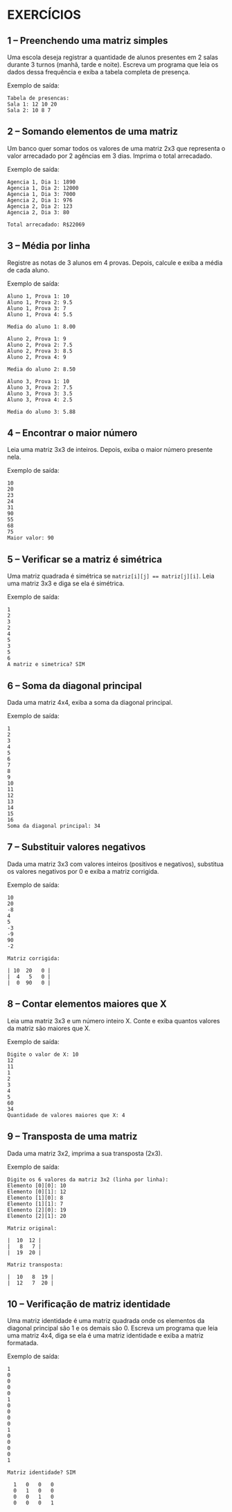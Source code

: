 # EXERCÍCIOS

## 1 – Preenchendo uma matriz simples
Uma escola deseja registrar a quantidade de alunos presentes em 2 salas durante 3 turnos (manhã, tarde e noite). Escreva um programa que leia os dados dessa frequência e exiba a tabela completa de presença.

Exemplo de saída:
```
Tabela de presencas:
Sala 1: 12 10 20
Sala 2: 10 8 7
```

## 2 – Somando elementos de uma matriz
Um banco quer somar todos os valores de uma matriz 2x3 que representa o valor arrecadado por 2 agências em 3 dias. Imprima o total arrecadado.

Exemplo de saída:
```
Agencia 1, Dia 1: 1890
Agencia 1, Dia 2: 12000
Agencia 1, Dia 3: 7000
Agencia 2, Dia 1: 976
Agencia 2, Dia 2: 123
Agencia 2, Dia 3: 80

Total arrecadado: R$22069
```

## 3 – Média por linha
Registre as notas de 3 alunos em 4 provas. Depois, calcule e exiba a média de cada aluno.

Exemplo de saída:
```
Aluno 1, Prova 1: 10
Aluno 1, Prova 2: 9.5
Aluno 1, Prova 3: 7
Aluno 1, Prova 4: 5.5

Media do aluno 1: 8.00

Aluno 2, Prova 1: 9
Aluno 2, Prova 2: 7.5
Aluno 2, Prova 3: 8.5
Aluno 2, Prova 4: 9

Media do aluno 2: 8.50

Aluno 3, Prova 1: 10
Aluno 3, Prova 2: 7.5
Aluno 3, Prova 3: 3.5
Aluno 3, Prova 4: 2.5

Media do aluno 3: 5.88
```

## 4 – Encontrar o maior número
Leia uma matriz 3x3 de inteiros. Depois, exiba o maior número presente nela.

Exemplo de saída:
```
10
20
23
24
31
90
55
68
75
Maior valor: 90
```

## 5 – Verificar se a matriz é simétrica
Uma matriz quadrada é simétrica se `matriz[i][j] == matriz[j][i]`. Leia uma matriz 3x3 e diga se ela é simétrica.

Exemplo de saída:
```
1
2
3
2
4
5
3
5
6
A matriz e simetrica? SIM
```

## 6 – Soma da diagonal principal
Dada uma matriz 4x4, exiba a soma da diagonal principal.

Exemplo de saída:
```
1
2
3
4
5
6
7
8
9
10
11
12
13
14
15
16
Soma da diagonal principal: 34
```

## 7 – Substituir valores negativos
Dada uma matriz 3x3 com valores inteiros (positivos e negativos), substitua os valores negativos por 0 e exiba a matriz corrigida.

Exemplo de saída:
```
10
20
-8
4
5
-3
-9
90
-2

Matriz corrigida:

| 10  20   0 |
|  4   5   0 |
|  0  90   0 |
```

## 8 – Contar elementos maiores que X
Leia uma matriz 3x3 e um número inteiro X. Conte e exiba quantos valores da matriz são maiores que X.

Exemplo de saída:
```
Digite o valor de X: 10
12
11
1
2
3
4
5
60
34
Quantidade de valores maiores que X: 4
```

## 9 – Transposta de uma matriz
Dada uma matriz 3x2, imprima a sua transposta (2x3).

Exemplo de saída:
```
Digite os 6 valores da matriz 3x2 (linha por linha):
Elemento [0][0]: 10
Elemento [0][1]: 12
Elemento [1][0]: 8
Elemento [1][1]: 7
Elemento [2][0]: 19
Elemento [2][1]: 20

Matriz original:

|  10  12 |
|   8   7 |
|  19  20 |

Matriz transposta:

|  10   8  19 |
|  12   7  20 |
```

## 10 – Verificação de matriz identidade
Uma matriz identidade é uma matriz quadrada onde os elementos da diagonal principal são 1 e os demais são 0. Escreva um programa que leia uma matriz 4x4, diga se ela é uma matriz identidade e exiba a matriz formatada.

Exemplo de saída:
```
1
0
0
0
0
1
0
0
0
0
1
0
0
0
0
1

Matriz identidade? SIM

  1   0   0   0
  0   1   0   0
  0   0   1   0
  0   0   0   1
```